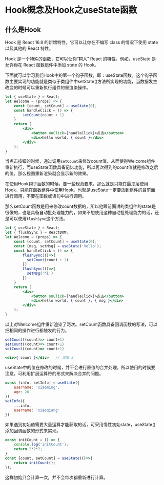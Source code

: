 # Hook概念及Hook之useState函数

## 什么是Hook

Hook 是 React 16.8 的新增特性。它可以让你在不编写 class 的情况下使用 state 以及其他的 React 特性。

Hook 是一个特殊的函数，它可以让你“钩入” React 的特性。例如，useState 是允许你在 React 函数组件中添加 state 的 Hook。

下面就可以学习我们Hook中的第一个钩子函数，即：useState函数。这个钩子函数主要实现的功能就是类似于类组件中setState()方法所实现的功能，当数据发生改变的时候可以重新执行组件的重渲染操作。

```jsx
let { useState } = React;
let Welcome = (props) => {
    const [count, setCount] = useState(0);
    const handleClick = () => {
        setCount(count + 1)       
    }
    return (
        <div>
            <button onClick={handleClick}>点击</button>
            <div>hello world, { count }</div>
        </div>
    );
}
```

当点击按钮的时候，通过调用`setCount`来修改count值，从而使得Welcome组件重新执行，而useState函数具备记忆功能，所以再次得到的count值就是修改之后的值，那么视图重新渲染就会显示新的效果。

在使用Hook钩子函数的时候，要一些规范要求，那么就是只能在最顶层使用Hook，只能在函数组件中使用Hook。也就是useState一定要放到组件的最前面进行调用，不要在函数或语句中进行调用。

那么setCount函数是用来修改count数据的，所以他跟前面讲的类组件的state是很像的，也是具备自动批处理能力的，如果不想使用这种自动批处理能力的话，还是可以使用`flushSync`这个方法。

```jsx
let { useState } = React;
let { flushSync } = ReactDOM;
let Welcome = (props) => {
    const [count, setCount] = useState(0);
    const [msg, setMsg] = useState('hello');
    const handleClick = () => {
        flushSync(()=>{
          setCount(count + 1)
        })
        flushSync(()=>{
          setMsg('hi')
        })       
    }
    return (
        <div>
            <button onClick={handleClick}>点击</button>
            <div>hello world, { count }, { msg }</div>
        </div>
    );
}
```

以上对Welcome组件重新渲染了两次。setCount函数具备回调函数的写法，可以把相同的操作进行都触发的行为。

```jsx
setCount((count)=> count+1)
setCount((count)=> count+1)
setCount((count)=> count+1)

<div>{ count }</div>   // 渲染 3
```

useState中的值在修改的时候，并不会进行原值的合并处理，所以使用的时候要注意。可利用扩展运算符的形式来解决合并的问题。

```jsx
const [info, setInfo] = useState({
    username: 'xiaoming',
    age: 20
})
setInfo({
    ...info,
    username: 'xiaoqiang'
})
```

如果遇到初始值需要大量运算才能获取的话，可采用惰性初始state，useState()添加回调函数的形式来实现。

```jsx
const initCount = () => {
    console.log('initCount');
    return 2*2*2;
}
const [count, setCount] = useState(()=>{
    return initCount();
});
```

这样初始只会计算一次，并不会每次都重新进行计算。

